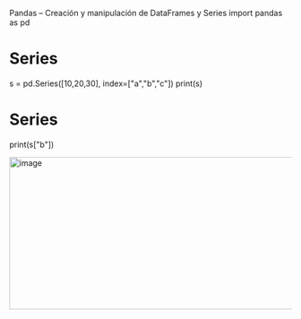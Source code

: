 Pandas – Creación y manipulación de DataFrames y Series
  import pandas as pd
  # Series
  s = pd.Series([10,20,30], index=["a","b","c"])
  print(s)
  
  # Series
  print(s["b"])
  
  <img width="506" height="272" alt="image" src="https://github.com/user-attachments/assets/70c7e37b-6fe1-422f-ba43-bba210d144fc" />



